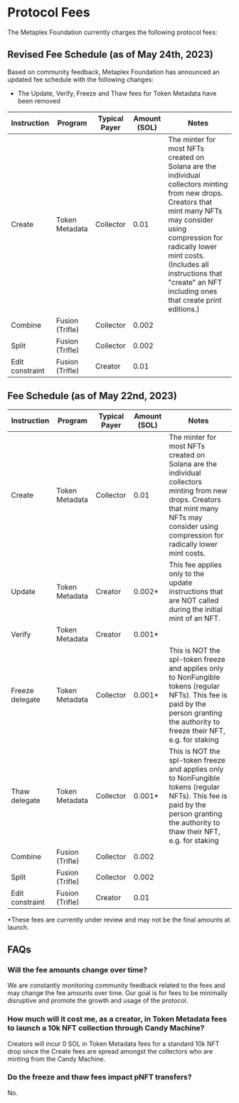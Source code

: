 # Protocol Fees

The Metaplex Foundation currently charges the following protocol fees:

## **Revised Fee Schedule (as of May 24th, 2023)**

Based on community feedback, Metaplex Foundation has announced an updated fee schedule with the following changes:
- The Update, Verify, Freeze and Thaw fees for Token Metadata have been removed

| Instruction       | Program         | Typical Payer   | Amount (SOL) | Notes |
|-------------------|-----------------|---------|--------------|---------|
| Create            | Token Metadata  | Collector  | 0.01         | The minter for most NFTs created on Solana are the individual collectors minting from new drops. Creators that mint many NFTs may consider using compression for radically lower mint costs. (Includes all instructions that "create" an NFT including ones that create print editions.)|
| Combine           | Fusion (Trifle) | Collector | 0.002        ||
| Split             | Fusion (Trifle) | Collector | 0.002        ||
| Edit constraint   | Fusion (Trifle) | Creator | 0.01         ||

## Fee Schedule (as of May 22nd, 2023)

| Instruction       | Program         | Typical Payer   | Amount (SOL) | Notes |
|-------------------|-----------------|---------|--------------|---------|
| Create            | Token Metadata  | Collector  | 0.01         | The minter for most NFTs created on Solana are the individual collectors minting from new drops. Creators that mint many NFTs may consider using compression for radically lower mint costs. |
| Update            | Token Metadata  | Creator | 0.002*       | This fee applies only to the update instructions that are NOT called during the initial mint of an NFT.|
| Verify            | Token Metadata  | Creator | 0.001*       ||
| Freeze delegate   | Token Metadata  | Collector | 0.001*       | This is NOT the spl-token freeze and applies only to NonFungible tokens (regular NFTs). This fee is paid by the person granting the authority to freeze their NFT, e.g. for staking |
| Thaw delegate     | Token Metadata  | Collector | 0.001*       | This is NOT the spl-token freeze and applies only to NonFungible tokens (regular NFTs). This fee is paid by the person granting the authority to thaw their NFT, e.g. for staking |
| Combine           | Fusion (Trifle) | Collector | 0.002        ||
| Split             | Fusion (Trifle) | Collector | 0.002        ||
| Edit constraint   | Fusion (Trifle) | Creator | 0.01         ||

*These fees are currently under review and may not be the final amounts at launch.

## FAQs

### Will the fee amounts change over time?

We are constantly monitoring community feedback related to the fees and may change the fee amounts over time. Our goal is for fees to be minimally disruptive and promote the growth and usage of the protocol.

### How much will it cost me, as a creator, in Token Metadata fees to launch a 10k NFT collection through Candy Machine?

Creators will incur 0 SOL in Token Metadata fees for a standard 10k NFT drop since the Create fees are spread amongst the collectors who are minting from the Candy Machine.

### Do the freeze and thaw fees impact pNFT transfers?

No.


